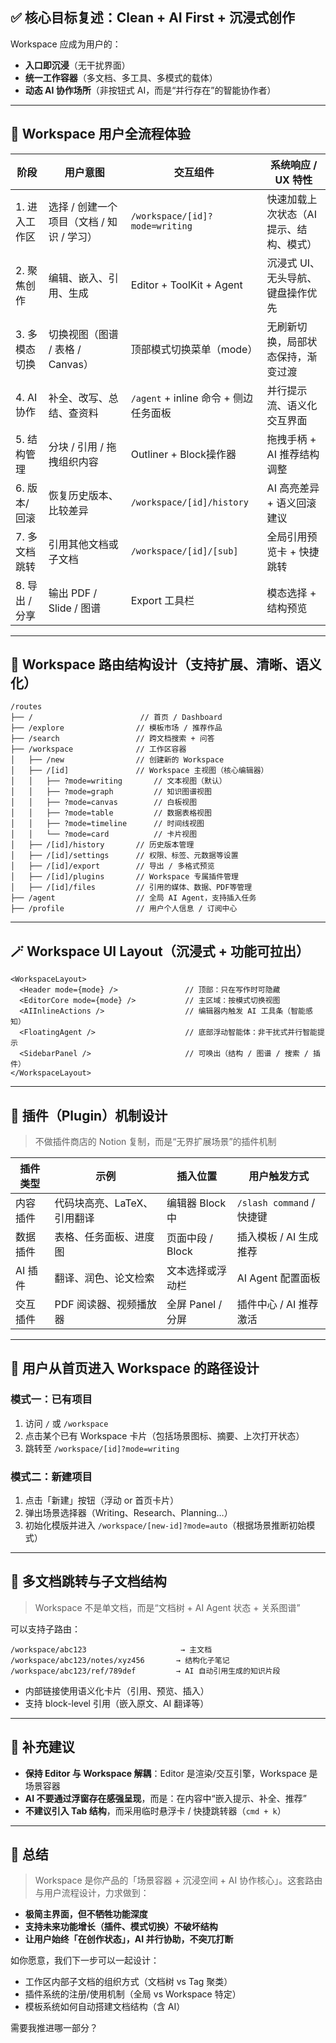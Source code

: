 ## ✅ **核心目标复述：Clean + AI First + 沉浸式创作**

Workspace 应成为用户的：

* **入口即沉浸**（无干扰界面）
* **统一工作容器**（多文档、多工具、多模式的载体）
* **动态 AI 协作场所**（非按钮式 AI，而是“并行存在”的智能协作者）

---

## 🧭 Workspace 用户全流程体验

| 阶段         | 用户意图                      | 交互组件                           | 系统响应 / UX 特性          |
| ---------- | ------------------------- | ------------------------------ | --------------------- |
| 1. 进入工作区   | 选择 / 创建一个项目（文档 / 知识 / 学习） | `/workspace/[id]?mode=writing` | 快速加载上次状态（AI 提示、结构、模式） |
| 2. 聚焦创作    | 编辑、嵌入、引用、生成               | Editor + ToolKit + Agent       | 沉浸式 UI、无头导航、键盘操作优先    |
| 3. 多模态切换   | 切换视图（图谱 / 表格 / Canvas）    | 顶部模式切换菜单（mode）                 | 无刷新切换，局部状态保持，渐变过渡     |
| 4. AI 协作   | 补全、改写、总结、查资料              | `/agent` + inline 命令 + 侧边任务面板  | 并行提示流、语义化交互界面         |
| 5. 结构管理    | 分块 / 引用 / 拖拽组织内容          | Outliner + Block操作器            | 拖拽手柄 + AI 推荐结构调整      |
| 6. 版本/回滚   | 恢复历史版本、比较差异               | `/workspace/[id]/history`      | AI 高亮差异 + 语义回滚建议      |
| 7. 多文档跳转   | 引用其他文档或子文档                | `/workspace/[id]/[sub]`        | 全局引用预览卡 + 快捷跳转        |
| 8. 导出 / 分享 | 输出 PDF / Slide / 图谱       | Export 工具栏                     | 模态选择 + 结构预览           |

---

## 🧱 Workspace 路由结构设计（支持扩展、清晰、语义化）

```tsx
/routes
├── /                        // 首页 / Dashboard
├── /explore                // 模板市场 / 推荐作品
├── /search                 // 跨文档搜索 + 问答
├── /workspace              // 工作区容器
│   ├── /new                // 创建新的 Workspace
│   ├── /[id]               // Workspace 主视图（核心编辑器）
│   │   ├── ?mode=writing       // 文本视图（默认）
│   │   ├── ?mode=graph         // 知识图谱视图
│   │   ├── ?mode=canvas        // 白板视图
│   │   ├── ?mode=table         // 数据表格视图
│   │   ├── ?mode=timeline      // 时间线视图
│   │   └── ?mode=card          // 卡片视图
│   ├── /[id]/history       // 历史版本管理
│   ├── /[id]/settings      // 权限、标签、元数据等设置
│   ├── /[id]/export        // 导出 / 多格式预览
│   ├── /[id]/plugins       // Workspace 专属插件管理
│   ├── /[id]/files         // 引用的媒体、数据、PDF等管理
├── /agent                  // 全局 AI Agent，支持插入任务
├── /profile                // 用户个人信息 / 订阅中心
```

---

## 🪄 Workspace UI Layout（沉浸式 + 功能可拉出）

```tsx
<WorkspaceLayout>
  <Header mode={mode} />               // 顶部：只在写作时可隐藏
  <EditorCore mode={mode} />           // 主区域：按模式切换视图
  <AIInlineActions />                  // 编辑器内触发 AI 工具条（智能感知）
  <FloatingAgent />                    // 底部浮动智能体：非干扰式并行智能提示
  <SidebarPanel />                     // 可唤出（结构 / 图谱 / 搜索 / 插件）
</WorkspaceLayout>
```

---

## 🧩 插件（Plugin）机制设计

> 不做插件商店的 Notion 复制，而是“无界扩展场景”的插件机制

| 插件类型  | 示例               | 插入位置          | 用户触发方式                 |
| ----- | ---------------- | ------------- | ---------------------- |
| 内容插件  | 代码块高亮、LaTeX、引用翻译 | 编辑器 Block 中   | `/slash command` / 快捷键 |
| 数据插件  | 表格、任务面板、进度图      | 页面中段 / Block  | 插入模板 / AI 生成推荐         |
| AI 插件 | 翻译、润色、论文检索       | 文本选择或浮动栏      | AI Agent 配置面板          |
| 交互插件  | PDF 阅读器、视频播放器    | 全屏 Panel / 分屏 | 插件中心 / AI 推荐激活         |

---

## 🎯 用户从首页进入 Workspace 的路径设计

### 模式一：已有项目

1. 访问 `/` 或 `/workspace`
2. 点击某个已有 Workspace 卡片（包括场景图标、摘要、上次打开状态）
3. 跳转至 `/workspace/[id]?mode=writing`

### 模式二：新建项目

1. 点击「新建」按钮（浮动 or 首页卡片）
2. 弹出场景选择器（Writing、Research、Planning…）
3. 初始化模版并进入 `/workspace/[new-id]?mode=auto`（根据场景推断初始模式）

---

## 🔄 多文档跳转与子文档结构

> Workspace 不是单文档，而是“文档树 + AI Agent 状态 + 关系图谱”

可以支持子路由：

```
/workspace/abc123                     → 主文档
/workspace/abc123/notes/xyz456       → 结构化子笔记
/workspace/abc123/ref/789def         → AI 自动引用生成的知识片段
```

* 内部链接使用语义化卡片（引用、预览、插入）
* 支持 block-level 引用（嵌入原文、AI 翻译等）

---

## 🧠 补充建议

* **保持 Editor 与 Workspace 解耦**：Editor 是渲染/交互引擎，Workspace 是场景容器
* **AI 不要通过浮窗存在感强呈现**，而是：在内容中“嵌入提示、补全、推荐”
* **不建议引入 Tab 结构**，而采用临时悬浮卡 / 快捷跳转器（`cmd + k`）

---

## 📌 总结

> Workspace 是你产品的「场景容器 + 沉浸空间 + AI 协作核心」。这套路由与用户流程设计，力求做到：

* **极简主界面，但不牺牲功能深度**
* **支持未来功能增长（插件、模式切换）不破坏结构**
* **让用户始终「在创作状态」，AI 并行协助，不突兀打断**

如你愿意，我们下一步可以一起设计：

* 工作区内部子文档的组织方式（文档树 vs Tag 聚类）
* 插件系统的注册/使用机制（全局 vs Workspace 特定）
* 模板系统如何自动搭建文档结构（含 AI）

需要我推进哪一部分？
